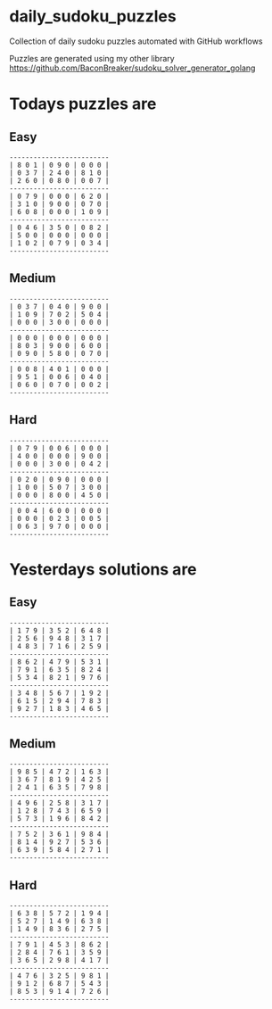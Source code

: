 
# daily_sudoku_puzzles 

Collection of daily sudoku puzzles automated with GitHub workflows 

Puzzles are generated using my other library https://github.com/BaconBreaker/sudoku_solver_generator_golang 
 

# Todays puzzles are 

## Easy 

```
-------------------------
| 8 0 1 | 0 9 0 | 0 0 0 | 
| 0 3 7 | 2 4 0 | 8 1 0 | 
| 2 6 0 | 0 8 0 | 0 0 7 | 
-------------------------
| 0 7 9 | 0 0 0 | 6 2 0 | 
| 3 1 0 | 9 0 0 | 0 7 0 | 
| 6 0 8 | 0 0 0 | 1 0 9 | 
-------------------------
| 0 4 6 | 3 5 0 | 0 8 2 | 
| 5 0 0 | 0 0 0 | 0 0 0 | 
| 1 0 2 | 0 7 9 | 0 3 4 | 
-------------------------
```
## Medium 

```
-------------------------
| 0 3 7 | 0 4 0 | 9 0 0 | 
| 1 0 9 | 7 0 2 | 5 0 4 | 
| 0 0 0 | 3 0 0 | 0 0 0 | 
-------------------------
| 0 0 0 | 0 0 0 | 0 0 0 | 
| 8 0 3 | 9 0 0 | 6 0 0 | 
| 0 9 0 | 5 8 0 | 0 7 0 | 
-------------------------
| 0 0 8 | 4 0 1 | 0 0 0 | 
| 9 5 1 | 0 0 6 | 0 4 0 | 
| 0 6 0 | 0 7 0 | 0 0 2 | 
-------------------------
```
## Hard 

```
-------------------------
| 0 7 9 | 0 0 6 | 0 0 0 | 
| 4 0 0 | 0 0 0 | 9 0 0 | 
| 0 0 0 | 3 0 0 | 0 4 2 | 
-------------------------
| 0 2 0 | 0 9 0 | 0 0 0 | 
| 1 0 0 | 5 0 7 | 3 0 0 | 
| 0 0 0 | 8 0 0 | 4 5 0 | 
-------------------------
| 0 0 4 | 6 0 0 | 0 0 0 | 
| 0 0 0 | 0 2 3 | 0 0 5 | 
| 0 6 3 | 9 7 0 | 0 0 0 | 
-------------------------
```
# Yesterdays solutions are 

## Easy 

```
-------------------------
| 1 7 9 | 3 5 2 | 6 4 8 | 
| 2 5 6 | 9 4 8 | 3 1 7 | 
| 4 8 3 | 7 1 6 | 2 5 9 | 
-------------------------
| 8 6 2 | 4 7 9 | 5 3 1 | 
| 7 9 1 | 6 3 5 | 8 2 4 | 
| 5 3 4 | 8 2 1 | 9 7 6 | 
-------------------------
| 3 4 8 | 5 6 7 | 1 9 2 | 
| 6 1 5 | 2 9 4 | 7 8 3 | 
| 9 2 7 | 1 8 3 | 4 6 5 | 
-------------------------
```
## Medium 

```
-------------------------
| 9 8 5 | 4 7 2 | 1 6 3 | 
| 3 6 7 | 8 1 9 | 4 2 5 | 
| 2 4 1 | 6 3 5 | 7 9 8 | 
-------------------------
| 4 9 6 | 2 5 8 | 3 1 7 | 
| 1 2 8 | 7 4 3 | 6 5 9 | 
| 5 7 3 | 1 9 6 | 8 4 2 | 
-------------------------
| 7 5 2 | 3 6 1 | 9 8 4 | 
| 8 1 4 | 9 2 7 | 5 3 6 | 
| 6 3 9 | 5 8 4 | 2 7 1 | 
-------------------------
```
## Hard 

```
-------------------------
| 6 3 8 | 5 7 2 | 1 9 4 | 
| 5 2 7 | 1 4 9 | 6 3 8 | 
| 1 4 9 | 8 3 6 | 2 7 5 | 
-------------------------
| 7 9 1 | 4 5 3 | 8 6 2 | 
| 2 8 4 | 7 6 1 | 3 5 9 | 
| 3 6 5 | 2 9 8 | 4 1 7 | 
-------------------------
| 4 7 6 | 3 2 5 | 9 8 1 | 
| 9 1 2 | 6 8 7 | 5 4 3 | 
| 8 5 3 | 9 1 4 | 7 2 6 | 
-------------------------
```
